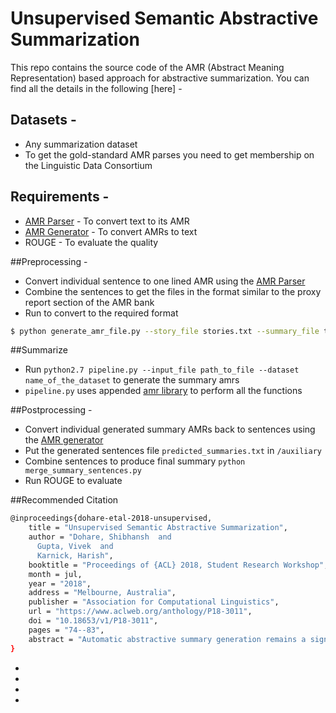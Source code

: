 # Unsupervised Semantic Abstractive Summarization

This repo contains the source code of the AMR (Abstract Meaning Representation) based approach for abstractive summarization. You can find all the details in the following [here] - 

## Datasets - 
* Any summarization dataset
* To get the gold-standard AMR parses you need to get membership on the Linguistic Data Consortium

## Requirements -
* [AMR Parser] - To convert text to its AMR
* [AMR Generator] - To convert AMRs to text
* ROUGE - To evaluate the quality

##Preprocessing - 
* Convert individual sentence to one lined AMR using the [AMR Parser]
* Combine the sentences to get the files in the format similar to the proxy report section of the AMR bank
* Run to convert to the required format
```sh
$ python generate_amr_file.py --story_file stories.txt --summary_file target_summaries.txt
```

##Summarize
* Run `python2.7 pipeline.py --input_file path_to_file --dataset name_of_the_dataset` to generate the summary amrs
* `pipeline.py` uses appended [amr library] to perform all the functions

##Postprocessing - 
* Convert individual generated summary AMRs back to sentences using the [AMR generator]
* Put the generated sentences file `predicted_summaries.txt` in `/auxiliary` 
* Combine sentences to produce final summary `python merge_summary_sentences.py`
* Run ROUGE to evaluate

##Recommended Citation
```sh
@inproceedings{dohare-etal-2018-unsupervised,
    title = "Unsupervised Semantic Abstractive Summarization",
    author = "Dohare, Shibhansh  and
      Gupta, Vivek  and
      Karnick, Harish",
    booktitle = "Proceedings of {ACL} 2018, Student Research Workshop",
    month = jul,
    year = "2018",
    address = "Melbourne, Australia",
    publisher = "Association for Computational Linguistics",
    url = "https://www.aclweb.org/anthology/P18-3011",
    doi = "10.18653/v1/P18-3011",
    pages = "74--83",
    abstract = "Automatic abstractive summary generation remains a significant open problem for natural language processing. In this work, we develop a novel pipeline for Semantic Abstractive Summarization (SAS). SAS, as introduced by Liu et. al. (2015) first generates an AMR graph of an input story, through which it extracts a summary graph and finally, creates summary sentences from this summary graph. Compared to earlier approaches, we develop a more comprehensive method to generate the story AMR graph using state-of-the-art co-reference resolution and Meta Nodes. Which we then use in a novel unsupervised algorithm based on how humans summarize a piece of text to extract the summary sub-graph. Our algorithm outperforms the state of the art SAS method by 1.7{\%} F1 score in node prediction.",
}
```

* [AMR Parser]: <https://github.com/RikVN/AMR>
* [AMR Generator]: <https://github.com/sinantie/NeuralAmr>
* [amr library]: <https://github.com/shibhansh/amr_library>
* [paper]: <https://www.aclweb.org/anthology/P18-3011.pdf>
